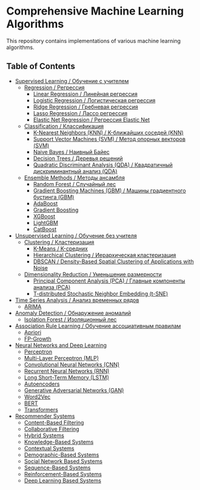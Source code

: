 # Comprehensive Machine Learning Algorithms

This repository contains implementations of various machine learning algorithms.

## Table of Contents

- [Supervised Learning / Обучение с учителем](Supervised-Learning)
  - [Regression / Регрессия](Supervised-Learning/Regression)
    - [Linear Regression / Линейная регрессия](Supervised-Learning/Regression/Linear%20Regression.ipynb)
    - [Logistic Regression / Логистическая регрессия](Supervised-Learning/Regression/Logistic%20Regression.ipynb)
    - [Ridge Regression / Гребневая регрессия](Supervised-Learning/Regression/Ridge%20Regression.ipynb)
    - [Lasso Regression / Лассо регрессия](Supervised-Learning/Regression/Lasso%20Regression.ipynb)
    - [Elastic Net Regression / Регрессия Elastic Net](Supervised-Learning/Regression/Elastic%20Net%20Regression.ipynb)
  - [Classification / Классификация](Supervised-Learning/Classification)
    - [K-Nearest Neighbors (KNN) / K-ближайших соседей (KNN)](Supervised-Learning/Classification/)
    - [Support Vector Machines (SVM) / Метод опорных векторов (SVM)](Supervised-Learning/Classification/K-Nearest%20Neighbors%20(KNN).ipynb)
    - [Naive Bayes / Наивный Байес](Supervised-Learning/Classification/Naive%20Bayes.ipynb)
    - [Decision Trees / Деревья решений](Supervised-Learning/Classification/Decision%20Trees.ipynb)
    - [Quadratic Discriminant Analysis (QDA) / Квадратичный дискриминантный анализ (QDA)](Supervised-Learning/Classification/Quadratic%20Discriminant%20Analysis.ipynb)
  - [Ensemble Methods / Методы ансамбля](Supervised-Learning/Ensemble%20Methods)
    - [Random Forest / Случайный лес](Supervised-Learning/Ensemble%20Methods/Random%20Forest.ipynb)
    - [Gradient Boosting Machines (GBM) / Машины градиентного бустинга (GBM)](Supervised-Learning/Ensemble%20Methods/Gradient%20Boosting%20Machines.ipynb)
    - [AdaBoost](Supervised-Learning/Ensemble%20Methods/AdaBoost.ipynb)
    - [Gradient Boosting](Supervised-Learning/Ensemble%20Methods/Gradient%20Boosting.ipynb)
    - [XGBoost](Supervised-Learning/Ensemble%20Methods/XGBoost.ipynb)
    - [LightGBM](Supervised-Learning/Ensemble%20Methods/LightGBM.ipynb)
    - [CatBoost](Supervised-Learning/Ensemble%20Methods/CatBoost.ipynb)
- [Unsupervised Learning / Обучение без учителя](Unsupervised-Learning)
  - [Clustering / Кластеризация](Unsupervised-Learning/Clustering)
    - [K-Means / K-средних](Unsupervised-Learning/Clustering/K-Means.ipynb)
    - [Hierarchical Clustering / Иерархическая кластеризация](Unsupervised-Learning/Clustering/Hierarchical%20Clustering.ipynb)
    - [DBSCAN / Density-Based Spatial Clustering of Applications with Noise](Unsupervised-Learning/Clustering/DBSCAN.ipynb)
  - [Dimensionality Reduction / Уменьшение размерности](Unsupervised-Learning/Dimensionality%20Reduction)
    - [Principal Component Analysis (PCA) / Главные компоненты анализа (PCA)](Unsupervised-Learning/Dimensionality%20Reduction/Principal%20Component%20Analysis%20(PCA).ipynb)
    - [T-distributed Stochastic Neighbor Embedding (t-SNE)](Unsupervised-Learning/Dimensionality%20Reduction/T-distributed%20Stochastic%20Neighbor%20Embedding%20(t-SNE).ipynb)
- [Time Series Analysis / Анализ временных рядов](Time-Series-Analysis)
  - [ARIMA](Time-Series-Analysis/ARIMA.ipynb)
- [Anomaly Detection / Обнаружение аномалий](Anomaly-Detection)
  - [Isolation Forest / Изоляционный лес](Anomaly-Detection/Isolation%20Forest.ipynb)
- [Association Rule Learning / Обучение ассоциативным правилам](Association-Rule-Learning)
  - [Apriori](Association-Rule-Learning/Apriori.ipynb)
  - [FP-Growth](Association-Rule-Learning/FP-Growth.ipynb)
- [Neural Networks and Deep Learning](Neural-Networks-and-Deep-Learning)
  - [Perceptron](Neural-Networks-and-Deep-Learning/README.md#perceptron)
  - [Multi-Layer Perceptron (MLP)](Neural-Networks-and-Deep-Learning/README.md#multi-layer-perceptron-(mlp))
  - [Convolutional Neural Networks (CNN)](Neural-Networks-and-Deep-Learning/README.md#convolutional-neural-networks-(cnn))
  - [Recurrent Neural Networks (RNN)](Neural-Networks-and-Deep-Learning/README.md#recurrent-neural-networks-(rnn))
  - [Long Short-Term Memory (LSTM)](Neural-Networks-and-Deep-Learning/README.md#long-short-term-memory-(lstm))
  - [Autoencoders](Neural-Networks-and-Deep-Learning/README.md#autoencoders)
  - [Generative Adversarial Networks (GAN)](Neural-Networks-and-Deep-Learning/README.md#generative-adversarial-networks-(gan))
  - [Word2Vec](Neural-Networks-and-Deep-Learning/README.md#word2vec)
  - [BERT](Neural-Networks-and-Deep-Learning/README.md#bert)
  - [Transformers](Neural-Networks-and-Deep-Learning/README.md#transformers)
- [Recommender Systems](Recommender-Systems)
  - [Content-Based Filtering](Recommender-Systems/README.md#content-based-filtering)
  - [Collaborative Filtering](Recommender-Systems/README.md#collaborative-filtering)
  - [Hybrid Systems](Recommender-Systems/README.md#hybrid-systems)
  - [Knowledge-Based Systems](Recommender-Systems/README.md#knowledge-based-systems)
  - [Contextual Systems](Recommender-Systems/README.md#contextual-systems)
  - [Demographic-Based Systems](Recommender-Systems/README.md#demographic-based-systems)
  - [Social Network Based Systems](Recommender-Systems/README.md#social-network-based-systems)
  - [Sequence-Based Systems](Recommender-Systems/README.md#sequence-based-systems)
  - [Reinforcement-Based Systems](Recommender-Systems/README.md#reinforcement-based-systems)
  - [Deep Learning Based Systems](Recommender-Systems/README.md#deep-learning-based-systems)

